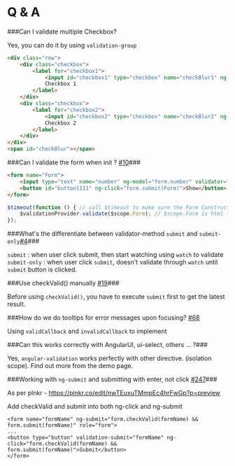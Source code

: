 Q & A
=====
###Can I validate multiple Checkbox?

Yes, you can do it by using `validation-group`

```html
<div class="row">
    <div class="checkbox">
        <label for="checkbox1">
            <input id="checkbox1" type="checkbox" name="checkBlur1" ng-model="form5.check1" validator="required" validation-group="checkBlur"/>
            Checkbox 1
        </label>
    </div>
    <div class="checkbox">
        <label for="checkbox2">
            <input id="checkbox2" type="checkbox" name="checkBlur2" ng-model="form5.check2" validator="required" validation-group="checkBlur"/>
            Checkbox 2
        </label>
    </div>
</div>
<span id="checkBlur"></span>
```

###Can I validate the form when init ? [#10](https://github.com/huei90/angular-validation/issues/10)###

```html
<form name="Form">
    <input type="text" name="number" ng-model="form.number" validator="number"/>
    <button id="button1111" ng-click="form.submit(Form)">Show</button>
</form>
```
```javascript
$timeout(function () { // call $timeout to make sure the Form Constructor is generated
    $validationProvider.validate($scope.Form); // $scope.Form is html form name `Form Constructor`
});
```

###What's the differentiate between validator-method `submit` and `submit-only`[#4](https://github.com/huei90/angular-validation/issues/4)###

`submit` : when user click submit, then start watching using `watch` to validate<br/>
`submit-only` : when user click `submit`, doesn't validate through `watch` until `submit` button is clicked.

###Use checkValid() manually [#19](https://github.com/huei90/angular-validation/issues/19)###

Before using `checkValid()`, you have to execute `submit` first to get the latest result.

###How do we do tooltips for error messages upon focusing? [#68](https://github.com/huei90/angular-validation/issues/68#issuecomment-86445467)

Using `validCallback` and `invalidCallback` to implement

###Can this works correctly with AngularUI, ui-select, others ... ?###

Yes, `angular-validation` works perfectly with other directive. (isolation scope). Find out more from the demo page.

###Working with `ng-submit` and submitting with enter, not click [#247](https://github.com/huei90/angular-validation/issues/247)###

As per plnkr - https://plnkr.co/edit/nwTEuxuTMmpEc4hrFwGp?p=preview

Add checkValid and submit into both ng-click and ng-submit

```
<form name="formName" ng-submit="form.checkValid(formName) && form.submit(formName)" role="form">
...
<button type="button" validation-submit="formName" ng-click="form.checkValid(formName) && form.submit(formName)">Submit</button>
</form>
```




